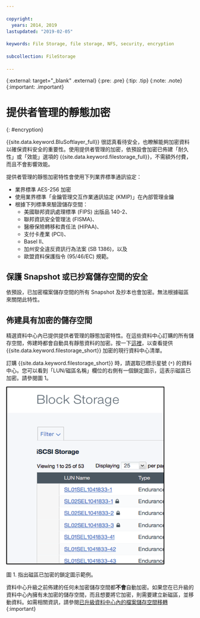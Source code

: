 ```yaml
---

copyright:
  years: 2014, 2019
lastupdated: "2019-02-05"

keywords: File Storage, file storage, NFS, security, encryption

subcollection: FileStorage

---
```

{:external: target="_blank" .external}
{:pre: .pre}
{:tip: .tip}
{:note: .note}
{:important: .important}

# 提供者管理的靜態加密
{: #encryption}

{{site.data.keyword.BluSoftlayer_full}} 很認真看待安全，也瞭解能夠加密資料以確保資料安全的重要性。使用提供者管理的加密，依預設會加密已佈建「耐久性」或「效能」選項的 {{site.data.keyword.filestorage_full}}，不需額外付費，而且不會影響效能。

提供者管理的靜態加密特性會使用下列業界標準通訊協定：

* 業界標準 AES-256 加密
* 使用業界標準「金鑰管理交互作業通訊協定 (KMIP)」在內部管理金鑰
* 根據下列標準來驗證儲存空間：
    - 美國聯邦資訊處理標準 (FIPS) 出版品 140-2、
    - 聯邦資訊安全管理法 (FISMA)、
    - 醫療保險轉移和責任法 (HIPAA)、
    - 支付卡產業 (PCI)、
    - Basel II、
    - 加州安全違反資訊行為法案 (SB 1386)，以及
    - 歐盟資料保護指令 (95/46/EC) 規範。

## 保護 Snapshot 或已抄寫儲存空間的安全  

依預設，已加密檔案儲存空間的所有 Snapshot 及抄本也會加密。無法根據磁區來關閉此特性。

## 佈建具有加密的儲存空間

精選資料中心內已提供提供者管理的靜態加密特性。在這些資料中心訂購的所有儲存空間，佈建時都會自動具有靜態資料的加密。按一下[這裡](/docs/infrastructure/FileStorage?topic=FileStorage-news)，以查看提供 {{site.data.keyword.filestorage_short}} 加密的現行資料中心清單。

訂購 {{site.data.keyword.filestorage_short}} 時，請選取已標示星號 (`*`) 的資料中心。您可以看到「LUN/磁區名稱」欄位的右側有一個鎖定圖示，這表示磁區已加密。請參閱圖 1。

![鎖定圖示表示 LUN 已加密](/images/encryptedstorage.png)
<caption>圖 1. 指出磁區已加密的鎖定圖示範例。</caption>

資料中心升級之前佈建的任何未加密儲存空間都**不會**自動加密。如果您在已升級的資料中心內擁有未加密的儲存空間，而且想要將它加密，則需要建立新磁區，並移動資料。如需相關資訊，請參閱[已升級資料中心內的檔案儲存空間移轉](/docs/infrastructure/FileStorage?topic=FileStorage-migratestorage)
{:important}
